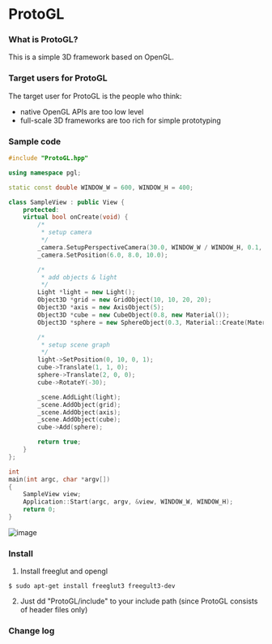 ProtoGL
=======

### What is ProtoGL? ###

This is a simple 3D framework based on OpenGL.


### Target users for ProtoGL ###

The target user for ProtoGL is the people who think:
- native OpenGL APIs are too low level
- full-scale 3D frameworks are too rich for simple prototyping



### Sample code ###

```c++
#include "ProtoGL.hpp"

using namespace pgl;

static const double WINDOW_W = 600, WINDOW_H = 400;

class SampleView : public View {
    protected:
    virtual bool onCreate(void) {
        /*
         * setup camera
         */
        _camera.SetupPerspectiveCamera(30.0, WINDOW_W / WINDOW_H, 0.1, 100);
        _camera.SetPosition(6.0, 8.0, 10.0);

        /*
         * add objects & light
         */
        Light *light = new Light();
        Object3D *grid = new GridObject(10, 10, 20, 20);
        Object3D *axis = new AxisObject(5);
        Object3D *cube = new CubeObject(0.8, new Material());
        Object3D *sphere = new SphereObject(0.3, Material::Create(Material::RUBY));

        /*
         * setup scene graph
         */
        light->SetPosition(0, 10, 0, 1);
        cube->Translate(1, 1, 0);
        sphere->Translate(2, 0, 0);
        cube->RotateY(-30);

        _scene.AddLight(light);
        _scene.AddObject(grid);
        _scene.AddObject(axis);
        _scene.AddObject(cube);
        cube->Add(sphere);

        return true;
    }
};

int
main(int argc, char *argv[])
{
    SampleView view;
    Application::Start(argc, argv, &view, WINDOW_W, WINDOW_H);
    return 0;
}
```

![image](https://raw.github.com/mochizukid/ProtoGL/master/doc/screenshot.png)

  

### Install ###

1. Install freeglut and opengl
```shell
$ sudo apt-get install freeglut3 freegult3-dev
```

2. Just dd "ProtoGL/include" to your include path (since ProtoGL consists of header files only)


### Change log ###

